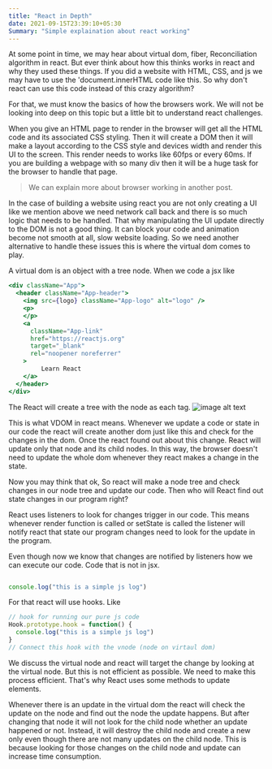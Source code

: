 ```yaml
---
title: "React in Depth"
date: 2021-09-15T23:39:10+05:30
Summary: "Simple explaination about react working"
---
```


At some point in time, we may hear about virtual dom, fiber, Reconciliation algorithm in react. But ever think about how this thinks works in react and why they used these things. If you did a website with HTML, CSS, and js we may have to use the 'document.innerHTML code like this. So why don't react can use this code instead of this crazy algorithm?

For that, we must know the basics of how the browsers work. We will not be looking into deep on this topic but a little bit to understand react challenges.

When you give an HTML page to render in the browser will get all the HTML code and its associated CSS styling. Then it will create a DOM then it will make a layout according to the CSS style and devices width and render this UI to the screen. This render needs to works like 60fps or every 60ms. If you are building a webpage with so many div then it will be a huge task for the browser to handle that page.

> We can explain more about browser working in another post.

In the case of building a website using react you are not only creating a UI like we mention above we need network call back and there is so much logic that needs to be handled. That why manipulating the UI update directly to the DOM is not a good thing. It can block your code and animation become not smooth at all, slow website loading. So we need another alternative to handle these issues this is where the virtual dom comes to play.

A virtual dom is an object with a tree node. When we code a jsx like

```jsx
<div className="App">
  <header className="App-header">
    <img src={logo} className="App-logo" alt="logo" />
    <p>
    </p>
    <a
      className="App-link"
      href="https://reactjs.org"
      target="_blank"
      rel="noopener noreferrer"
    >
         Learn React
    </a>
  </header>
</div>
```

The React will create a tree with the node as each tag. 
![image alt text](/node_tree.png)

This is what VDOM in react means. Whenever we update a code or state in our code the react will create another dom just like this and check for the changes in the dom. Once the react found out about this change. React will update only that node and its child nodes. In this way, the browser doesn't need to update the whole dom whenever they react makes a change in the state.  

Now you may think that ok, So react will make a node tree and check changes in our node tree and update our code. Then who will React find out state changes in our program right?   

React uses listeners to look for changes trigger in our code. This means whenever render function is called or setState is called the listener will notify react that state our program changes need to look for the update in the program.

Even though now we know that changes are notified by listeners how we can execute our code. Code that is not in jsx.   

```javascript

console.log("this is a simple js log")

```

For that react will use hooks. Like 

```javascript
// hook for running our pure js code
Hook.prototype.hook = function() {
  console.log("this is a simple js log")
}
// Connect this hook with the vnode (node on virtaul dom) 

```


We discuss the virtual node and react will target the change by looking at the virtual node. But this is not efficient as possible. We need to make this process efficient. That's why React uses some methods to update elements.  

Whenever there is an update in the virtual dom the react will check the update on the node and find out the node the update happens. But after changing that node it will not look for the child node whether an update happened or not. Instead, it will destroy the child node and create a new only even though there are not many updates on the child node.  This is because looking for those changes on the child node and update can increase time consumption.  



